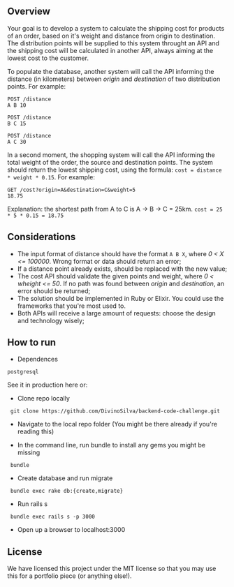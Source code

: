 ## Overview

Your goal is to develop a system to calculate the shipping cost for products of an order, based on it's weight and distance from origin to destination. The distribution points will be supplied to this system throught an API and the shipping cost will be calculated in another API, always aiming at the lowest cost to the customer.

To populate the database, another system will call the API informing the distance (in kilometers) between *origin* and *destination* of two distribution points. For example:
```
POST /distance
A B 10
```
```
POST /distance
B C 15
```
```
POST /distance
A C 30
```

In a second moment, the shopping system will call the API informing the total weight of the order, the source and destination points. The system should return the lowest shipping cost, using the formula: `cost = distance * weight * 0.15`. For example:

```
GET /cost?origin=A&destination=C&weight=5
18.75
```

Explanation: the shortest path from A to C is A -> B -> C = 25km. `cost = 25 * 5 * 0.15 = 18.75`

## Considerations

* The input format of distance should have the format `A B X`, where *0 < X <= 100000*. Wrong format or data should return an error;
* If a distance point already exists, should be replaced with the new value;
* The cost API should validate the given points and weight, where *0 < wheight <= 50*. If no path was found between *origin*  and *destination*, an error should be returned;
* The solution should be implemented in Ruby or Elixir. You could use the frameworks that you're most used to.
* Both APIs will receive a large amount of requests: choose the design and technology wisely;

## How to run

* Dependences
```
postgresql
```


See it in production here or:

* Clone repo locally
```
 git clone https://github.com/DivinoSilva/backend-code-challenge.git
```

* Navigate to the local repo folder (You might be there already if you're reading this)

* In the command line, run bundle to install any gems you might be missing
```
 bundle
```

* Create database and run migrate
```
 bundle exec rake db:{create,migrate}
```

* Run rails s
```
 bundle exec rails s -p 3000
```
* Open up a browser to localhost:3000


## License

We have licensed this project under the MIT license so that you may use this for a portfolio piece (or anything else!).
